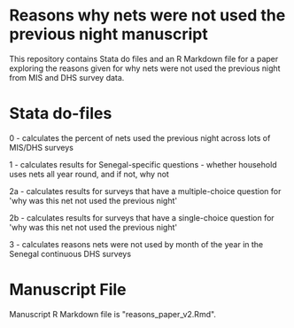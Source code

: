 # Reasons why nets were not used the previous night manuscript

This repository contains Stata do files and an R Markdown file for a paper exploring the reasons given for why nets were not used the previous night from MIS and DHS survey data.

# Stata do-files

0 - calculates the percent of nets used the previous night across lots of MIS/DHS surveys

1 - calculates results for Senegal-specific questions - whether household uses nets all year round, and if not, why not

2a - calculates results for surveys that have a multiple-choice question for 'why was this net not used the previous night'

2b - calculates results for surveys that have a single-choice question for 'why was this net not used the previous night'

3 - calculates reasons nets were not used by month of the year in the Senegal continuous DHS surveys

# Manuscript File

Manuscript R Markdown file is "reasons_paper_v2.Rmd".


